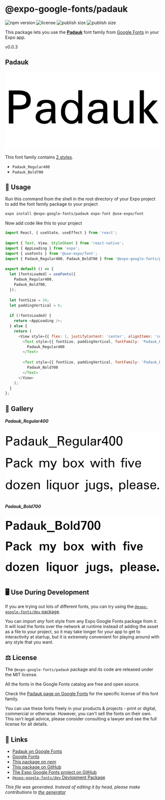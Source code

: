# @expo-google-fonts/padauk

![npm version](https://flat.badgen.net/npm/v/@expo-google-fonts/padauk)
![license](https://flat.badgen.net/github/license/expo/google-fonts)
![publish size](https://flat.badgen.net/packagephobia/install/@expo-google-fonts/padauk)
![publish size](https://flat.badgen.net/packagephobia/publish/@expo-google-fonts/padauk)

This package lets you use the [**Padauk**](https://fonts.google.com/specimen/Padauk) font family from [Google Fonts](https://fonts.google.com/) in your Expo app.

v0.0.3

## Padauk

![Padauk](./font-family.png)

This font family contains [2 styles](#gallery).

- `Padauk_Regular400`
- `Padauk_Bold700`

## 🔡 Usage

Run this command from the shell in the root directory of your Expo project to add the font family package to your project
```sh
expo install @expo-google-fonts/padauk expo-font @use-expo/font
```

Now add code like this to your project
```js
import React, { useState, useEffect } from 'react';

import { Text, View, StyleSheet } from 'react-native';
import { AppLoading } from 'expo';
import { useFonts } from '@use-expo/font';
import { Padauk_Regular400, Padauk_Bold700 } from '@expo-google-fonts/padauk';

export default () => {
  let [fontsLoaded] = useFonts({
    Padauk_Regular400,
    Padauk_Bold700,
  });

  let fontSize = 24;
  let paddingVertical = 6;

  if (!fontsLoaded) {
    return <AppLoading />;
  } else {
    return (
      <View style={{ flex: 1, justifyContent: 'center', alignItems: 'center' }}>
        <Text style={{ fontSize, paddingVertical, fontFamily: 'Padauk_Regular400' }}>
          Padauk_Regular400
        </Text>

        <Text style={{ fontSize, paddingVertical, fontFamily: 'Padauk_Bold700' }}>
          Padauk_Bold700
        </Text>
      </View>
    );
  }
};

```

## 📖 Gallery

##### Padauk_Regular400
![Padauk_Regular400](./5326568d3a2c4690b03acaafdf444cd2e52712e7a16d96a3639b40f17fcfe8b0.ttf.png)

##### Padauk_Bold700
![Padauk_Bold700](./a3054832e288beedeba883a9477e908a910c186e002a455277fb4c54e37518f6.ttf.png)


## 🖥️ Use During Development

If you are trying out lots of different fonts, you can try using the [`@expo-google-fonts/dev` package](https://github.com/expo/google-fonts/tree/master/font-packages/dev#readme).

You can import *any* font style from any Expo Google Fonts package from it. It will load the fonts
over the network at runtime instead of adding the asset as a file to your project, so it may take longer
for your app to get to interactivity at startup, but it is extremely convenient
for playing around with any style that you want.

## ⚖️ License

The `@expo-google-fonts/padauk` package and its code are released under the MIT license.

All the fonts in the Google Fonts catalog are free and open source.

Check the [Padauk page on Google Fonts](https://fonts.google.com/specimen/Padauk) for the specific license of this font family.

You can use these fonts freely in your products & projects - print or digital, commercial or otherwise. However, you can't sell the fonts on their own. This isn't legal advice, please consider consulting a lawyer and see the full license for all details.

## 🔗 Links

- [Padauk on Google Fonts](https://fonts.google.com/specimen/Padauk)
- [Google Fonts](https://fonts.google.com/)
- [This package on npm](https://www.npmjs.com/package/@expo-google-fonts/padauk)
- [This package on GitHub](https://github.com/expo/google-fonts/tree/master/font-packages/padauk)
- [The Expo Google Fonts project on GitHub](https://github.com/expo/google-fonts)
- [`@expo-google-fonts/dev` Devlopment Package](https://github.com/expo/google-fonts/tree/master/font-packages/dev)


*This file was generated. Instead of editing it by head, please make contributions to [the generator](https://github.com/expo/google-fonts/tree/master/packages/generator)*
